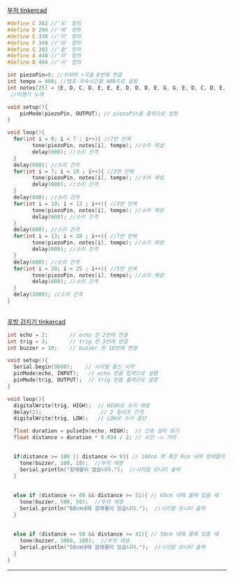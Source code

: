 [부저 tinkercad]([https://www.tinkercad.com/things/5c7cJVl3qiB-?sharecode=sVT_onBs_N3KQQH7VfXn-399nyrKGNjY2okli2x5nwE](https://www.tinkercad.com/things/cSCQ7daq0KM-?sharecode=hmFLmIJy9dja6o90dfSTW0mgLlBH47e8WsmRjylWGKk))
```cpp
#define C 262 //'도' 정의
#define D 294 //'레' 정의
#define E 330 //'미' 정의
#define F 349 //'파' 정의
#define G 392 //'솔' 정의
#define A 440 //'라' 정의
#define B 494 //'시' 정의

int piezoPin=8; //부저의 +극을 8번에 연결
int tempo = 400; //템포 지속시간을 400으로 설정
int notes[25] = {E, D, C, D, E, E, E, D, D, D, E, G, G, E, D, C, D, E, E, E, D, D, E, D, C};
 //비행기 노래

void setup(){
	pinMode(piezoPin, OUTPUT); // piezoPin을 출력으로 설정
}

void loop(){
  for(int i = 0; i < 7 ; i++){ //7번 반복
		tone(piezoPin, notes[i], tempo); //소리 재생
    	delay(600); //소리 간격
  }
  delay(600); //소리 간격
  for(int i = 7; i < 10 ; i++){ //3번 반복
		tone(piezoPin, notes[i], tempo); //소리 재생
    	delay(600); //소리 간격
  }
  delay(600); //소리 간격
  for(int i = 10; i < 13 ; i++){ //3번 반복
		tone(piezoPin, notes[i], tempo); //소리 재생
    	delay(600); //소리 간격
  }
  delay(600); //소리 간격 
  for(int i = 13; i < 20 ; i++){ //7번 반복
		tone(piezoPin, notes[i], tempo); //소리 재생
    	delay(600); //소리 간격
  } 
  delay(600); //소리 간격
  for(int i = 20; i < 25 ; i++){ //5번 반복
		tone(piezoPin, notes[i], tempo); //소리 재생
    	delay(600); //소리 간격
  }
  delay(2000); //소리 간격
}
 
```

[후방 감지기 tinkercad]([https://www.tinkercad.com/things/8Z8Vw1a0K8W-?sharecode=NDLsOjwDM7DMjM7Jhf-gN6lg2RYtGHKv8iKJch3Le5s](https://www.tinkercad.com/things/fsG0nCuXtzn-?sharecode=IZnI7SJdFqz59Ajnk4ZiA-lyUOfrpEgbmHyj35Ks9EA))
```cpp
int echo = 2;       // echo 핀 2번에 연결
int trig = 3;       // trig 핀 3번에 연결
int buzzer = 10;    // buzzer 핀 10번에 연결

void setup(){
  Serial.begin(9600);    // 시리얼 통신 시작
  pinMode(echo, INPUT);   // echo 핀을 입력으로 설정
  pinMode(trig, OUTPUT);  // trig 핀을 출력으로 설정
}

void loop(){
  digitalWrite(trig, HIGH);  // HIGH로 소리 재생
  delay(2);                   // 2 밀리초 간격
  digitalWrite(trig, LOW);   // LOW로 소리 중단

  float duration = pulseIn(echo, HIGH);  // 신호 길이 읽기
  float distance = duration * 0.034 / 2; // 시간 -> 거리

  
  if(distance >= 100 || distance <= 0){ // 100cm 밖 혹은 0cm 내에 장애물이 있을 때
    tone(buzzer, 100, 10);  //부저 재생
    Serial.println("장애물이 없습니다.");  //시리얼 모니터 출력
  }
  
  
  else if (distance <= 60 && distance >= 51){ // 60cm 내에 물체 있을 때
    tone(buzzer, 500, 50);  //부저 재생
    Serial.println("60cm내에 장애물이 있습니다.");  //시리얼 모니터 출력
  }
  
  
  else if (distance <= 50 && distance >= 41){ // 50cm 내에 물체 있을 때
    tone(buzzer, 1000, 100);  //부저 재생
    Serial.println("50cm내에 장애물이 있습니다.");  //시리얼 모니터 출력
  }
}

```

---
